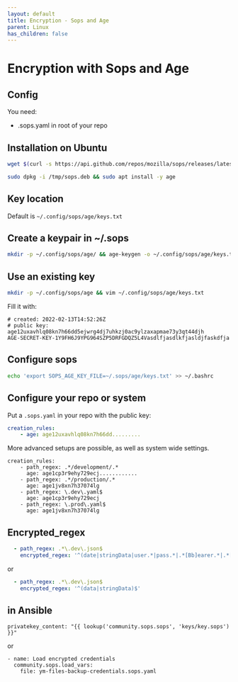 ```yaml
---
layout: default
title: Encryption - Sops and Age
parent: Linux
has_children: false
---
```


# Encryption with Sops and Age

## Config

You need:

* .sops.yaml in root of your repo

## Installation on Ubuntu

```bash
wget $(curl -s https://api.github.com/repos/mozilla/sops/releases/latest | jq -r '.assets[]' | grep amd64.deb | grep download | awk -F '"' '{print $4}') -O /tmp/sops.deb

sudo dpkg -i /tmp/sops.deb && sudo apt install -y age
```

## Key location

Default is `~/.config/sops/age/keys.txt`

## Create a keypair in ~/.sops

```bash
mkdir -p ~/.config/sops/age/ && age-keygen -o ~/.config/sops/age/keys.txt && cat ~/.config/sops/age/keys.txt
```

## Use an existing key

```bash
mkdir -p ~/.config/sops/age && vim ~/.config/sops/age/keys.txt
```

Fill it with:

```
# created: 2022-02-13T14:52:26Z
# public key: age12uxavhlq08kn7h66dd5ejwrg4dj7uhkzj0ac9ylzaxapmae73y3qt44djh
AGE-SECRET-KEY-1Y9FH6J9YPG964SZP5DRFGDQZ5L4Vasdlfjasdlkfjasldjfaskdfja
```

## Configure sops

```bash
echo 'export SOPS_AGE_KEY_FILE=~/.sops/age/keys.txt' >> ~/.bashrc
```

## Configure your repo or system

Put a `.sops.yaml` in your repo with the public key:

```yaml
creation_rules:
    - age: age12uxavhlq08kn7h66dd.........
```

More advanced setups are possible, as well as system wide settings.

```
creation_rules:
    - path_regex: .*/development/.*
      age: age1cp3r9ehy729ecj............
    - path_regex: .*/production/.*
      age: age1jv8xn7h37074lg
    - path_regex: \.dev\.yaml$
      age: age1cp3r9ehy729ecj
    - path_regex: \.prod\.yaml$
      age: age1jv8xn7h37074lg

```

## Encrypted_regex

```yaml
  - path_regex: .*\.dev\.json$
    encrypted_regex: '^(date|stringData|user.*|pass.*|.*[Bb]earer.*|.*[Kk]ey|.*[Kk]eys|salt|sentry.*|.*[Tt]oken)$'
```

or

```yaml
  - path_regex: .*\.dev\.json$
    encrypted_regex: '^(data|stringData)$'
```

## in Ansible

```
privatekey_content: "{{ lookup('community.sops.sops', 'keys/key.sops') }}"
```

or
```
- name: Load encrypted credentials
  community.sops.load_vars:
    file: ym-files-backup-credentials.sops.yaml
```


